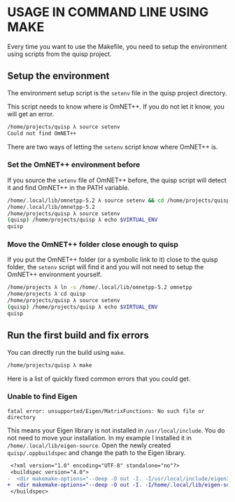 # USAGE IN COMMAND LINE USING MAKE

Every time you want to use the Makefile, you need to setup the environment
using scripts from the quisp project.

## Setup the environment

The environment setup script is the `setenv` file in the quisp project
directory.

This script needs to know where is OmNET++. If you do not let it know, you will
get an error.

```sh
/home/projects/quisp λ source setenv
Could not find OmNET++
```

There are two ways of letting the `setenv` script know where OmNET++ is.

### Set the OmNET++ environment before

If you source the `setenv` file of OmNET++ before, the quisp script will detect
it and find OmNET++ in the PATH variable.

```sh
/home/.local/lib/omnetpp-5.2 λ source setenv && cd /home/projects/quisp
/home/.local/lib/omnetpp-5.2
/home/projects/quisp λ source setenv
(quisp) /home/projects/quisp λ echo $VIRTUAL_ENV
quisp
```

### Move the OmNET++ folder close enough to quisp

If you put the OmNET++ folder (or a symbolic link to it) close to the quisp
folder, the `setenv` script will find it and you will not need to setup the
OmNET++ environment yourself.

```sh
/home/projects λ ln -s /home/.local/lib/omnetpp-5.2 omnetpp
/home/projects λ cd quisp
/home/projects/quisp λ source setenv
(quisp) /home/projects/quisp λ echo $VIRTUAL_ENV
quisp
```

## Run the first build and fix errors

You can directly run the build using `make`.

```sh
/home/projects/quisp λ make
```

Here is a list of quickly fixed common errors that you could get.

### Unable to find Eigen

```
fatal error: unsupported/Eigen/MatrixFunctions: No such file or directory
```

This means your Eigen library is not installed in `/usr/local/include`. You do
not need to move your installation. In my example I installed it in
`/home/.local/lib/eigen-source`. Open the newly created `quisp/.oppbuildspec`
and change the path to the Eigen library.

```diff
 <?xml version="1.0" encoding="UTF-8" standalone="no"?>
 <buildspec version="4.0">
-  <dir makemake-options="--deep -O out -I. -I/usr/local/include/eigen3 --meta:recurse --meta:export-include-path --meta:use-exported-include-paths --meta:export-library --meta:use-exported-libs --meta:feature-cflags --meta:feature-ldflags" path="." type="makemake"/>
+  <dir makemake-options="--deep -O out -I. -I/home/.local/lib/eigen-source --meta:recurse --meta:export-include-path --meta:use-exported-include-paths --meta:export-library --meta:use-exported-libs --meta:feature-cflags --meta:feature-ldflags" path="." type="makemake"/>
 </buildspec>
```
